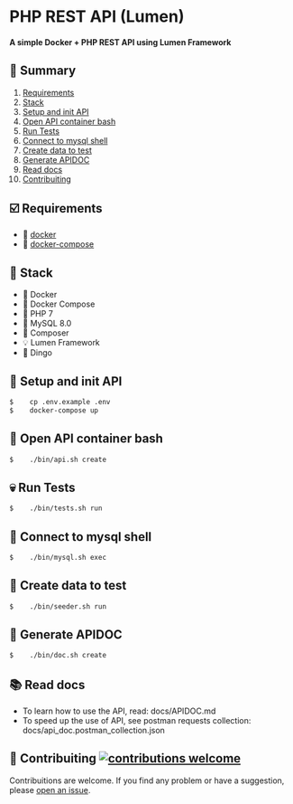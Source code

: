 # PHP REST API (Lumen)

#### A simple Docker + PHP REST API using Lumen Framework

## :bookmark: Summary
1. [Requirements](#requirements)
2. [Stack](#stack)
3. [Setup and init API](#setup)
4. [Open API container bash](#api)
5. [Run Tests](#tests)
6. [Connect to mysql shell](#mysql)
7. [Create data to test](#seed)
8. [Generate APIDOC](#docs)
9. [Read docs](#readdocs)
10. [Contribuiting](#contribuiting)

## :ballot_box_with_check: Requirements <a id="requirements"></a>
- :whale: [docker](https://www.docker.com/get-started)
- :octopus: [docker-compose](https://docs.docker.com/compose/install/)

## :open_file_folder: Stack <a id="stack"></a>
- :whale: Docker
- :octopus: Docker Compose
- :elephant: PHP 7
- :dolphin: MySQL 8.0
- :musical_score: Composer
- :bulb: Lumen Framework
- :dog: Dingo

## :rocket: Setup and init API <a id="setup"></a>
```sh
$    cp .env.example .env
$    docker-compose up
```

## :robot: Open API container bash <a id="api"></a>
```sh
$    ./bin/api.sh create
```

## :skull: Run Tests <a id="tests"></a>
```sh
$    ./bin/tests.sh run
```

## :dolphin: Connect to mysql shell <a id="mysql"></a>
```sh
$    ./bin/mysql.sh exec
```

## :scroll: Create data to test <a id="seed"></a>
```sh
$    ./bin/seeder.sh run
```

## :newspaper: Generate APIDOC <a id="docs"></a>
```sh
$    ./bin/doc.sh create
```

## :books: Read docs <a id="readdocs"></a>
- To learn how to use the API, read: docs/APIDOC.md
- To speed up the use of API, see postman requests collection: docs/api_doc.postman_collection.json

## :wrench: Contribuiting [![contributions welcome](https://img.shields.io/badge/contributions-welcome-brightgreen.svg?style=flat)](https://github.com/rafaeldias98/php-lumen-rest-api/issues/new) <a id="contribuiting"></a>
Contribuitions are welcome. If you find any problem or have a suggestion, please [open an issue](https://github.com/rafaeldias98/php-lumen-rest-api/issues/new).
